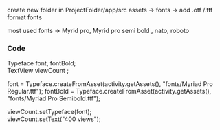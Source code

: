 create new folder in ProjectFolder/app/src assets -> fonts -> add .otf /.ttf format fonts

most used fonts -> Myrid pro, Myrid pro semi bold , nato, roboto

<h3> Code</h3>
Typeface font, fontBold; </br>
TextView viewCount ;

font = Typeface.createFromAsset(activity.getAssets(), "fonts/Myriad Pro Regular.ttf");
fontBold = Typeface.createFromAsset(activity.getAssets(), "fonts/Myriad Pro Semibold.ttf");

viewCount.setTypeface(font); </br>
viewCount.setText("400 views");
